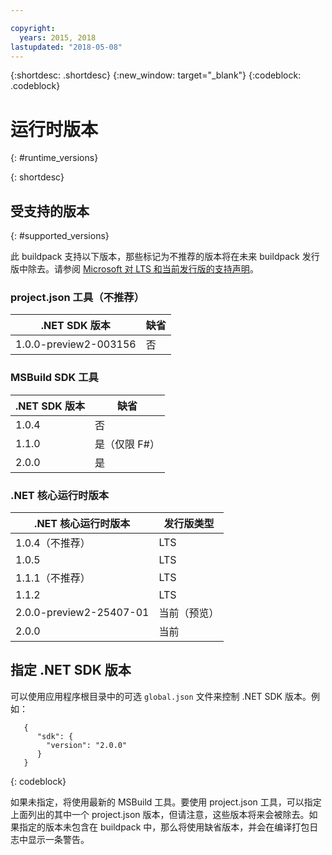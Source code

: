 ```yaml
---

copyright:
  years: 2015, 2018
lastupdated: "2018-05-08"
---
```


{:shortdesc: .shortdesc}
{:new_window: target="_blank"}
{:codeblock: .codeblock}


# 运行时版本
{: #runtime_versions}


{: shortdesc}

## 受支持的版本
{: #supported_versions}

此 buildpack 支持以下版本，那些标记为不推荐的版本将在未来 buildpack 发行版中除去。请参阅 [Microsoft 对 LTS 和当前发行版的支持声明](https://www.microsoft.com/net/core/support)。

### project.json 工具（不推荐）

|.NET SDK 版本   |缺省   |
|-------------------------|---------|
|1.0.0-preview2-003156|否|

### MSBuild SDK 工具

|.NET SDK 版本   |缺省   |
|-------------------------|------------------|
| 1.0.4                   |   否             |
| 1.1.0                   |   是（仅限 F#）  |
| 2.0.0                   |   是             |

### .NET 核心运行时版本

|.NET 核心运行时版本      |发行版类型  |
|---------------------------|-------------------|
|1.0.4（不推荐）        |LTS|
|1.0.5                  |LTS|
|1.1.1（不推荐）        |LTS|
|1.1.2                  |LTS|
|2.0.0-preview2-25407-01   |当前（预览）|
|2.0.0                     |当前        |

## 指定 .NET SDK 版本

可以使用应用程序根目录中的可选 `global.json` 文件来控制 .NET SDK 版本。例如：
```
   {
      "sdk": {
        "version": "2.0.0"
      }
   }
```
{: codeblock}

如果未指定，将使用最新的 MSBuild 工具。要使用 project.json 工具，可以指定上面列出的其中一个 project.json 版本，但请注意，这些版本将来会被除去。如果指定的版本未包含在 buildpack 中，那么将使用缺省版本，并会在编译打包日志中显示一条警告。
